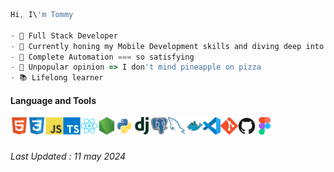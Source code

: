 ```javascript
Hi, I\'m Tommy 

- 🏦 Full Stack Developer
- 🧠 Currently honing my Mobile Development skills and diving deep into mastering UX/UI for captivating interfaces.
- 💬 Complete Automation === so satisfying
- 🍕 Unpopular opinion => I don't mind pineapple on pizza
- 📚 Lifelong learner
```

#### Language and Tools

<!--Technologies-->
<img align="left" width="28px" src="https://raw.githubusercontent.com/devicons/devicon/master/icons/html5/html5-original.svg" alt="html5"/>  
<img align="left" width="28px" src="https://raw.githubusercontent.com/devicons/devicon/master/icons/css3/css3-original.svg" alt="css3"/>
<img align="left" width="28px" src="https://raw.githubusercontent.com/devicons/devicon/1119b9f84c0290e0f0b38982099a2bd027a48bf1/icons/javascript/javascript-original.svg" alt="javascript"/>
<img align="left" width="28px" src="https://raw.githubusercontent.com/devicons/devicon/1119b9f84c0290e0f0b38982099a2bd027a48bf1/icons/typescript/typescript-original.svg" alt="typescript"/>
<img align="left" width="28px" src="https://raw.githubusercontent.com/devicons/devicon/1119b9f84c0290e0f0b38982099a2bd027a48bf1/icons/react/react-original.svg" alt="react"/>
<img align="left" width="28px" src="https://raw.githubusercontent.com/devicons/devicon/1119b9f84c0290e0f0b38982099a2bd027a48bf1/icons/nodejs/nodejs-original.svg" alt="nodejs"/>

<img align="left" width="28px" src="https://raw.githubusercontent.com/devicons/devicon/master/icons/python/python-original.svg" alt="python" />
<img align="left" width="28px" src="https://raw.githubusercontent.com/devicons/devicon/6910f0503efdd315c8f9b858234310c06e04d9c0/icons/django/django-plain.svg" alt="django" />


<img align="left" width="28px" src="https://raw.githubusercontent.com/devicons/devicon/1119b9f84c0290e0f0b38982099a2bd027a48bf1/icons/postgresql/postgresql-original.svg" alt="postgresql"/>
<img align="left" width="28px" src="https://raw.githubusercontent.com/devicons/devicon/1119b9f84c0290e0f0b38982099a2bd027a48bf1/icons/mysql/mysql-original.svg" alt="mysql"/>

<img align="left" width="28px" src="https://raw.githubusercontent.com/devicons/devicon/1119b9f84c0290e0f0b38982099a2bd027a48bf1/icons/docker/docker-original.svg" alt="docker"/>

<!--Tools-->
<img align="left" width="28px" src="https://raw.githubusercontent.com/devicons/devicon/1119b9f84c0290e0f0b38982099a2bd027a48bf1/icons/vscode/vscode-original.svg" alt="vscode"/>
<img align="left" width="28px" src="https://raw.githubusercontent.com/devicons/devicon/1119b9f84c0290e0f0b38982099a2bd027a48bf1/icons/git/git-original.svg" alt="git"/>
<img align="left" width="28px" src="https://raw.githubusercontent.com/devicons/devicon/1119b9f84c0290e0f0b38982099a2bd027a48bf1/icons/github/github-original.svg" alt="github"/>
<img align="left" width="28px" src="https://raw.githubusercontent.com/devicons/devicon/1119b9f84c0290e0f0b38982099a2bd027a48bf1/icons/figma/figma-original.svg" alt="figma"/>


<br/>
<br/>
  
###### Last Updated : 11 may 2024</footer>
